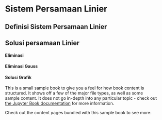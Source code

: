 # Sistem Persamaan Linier
## Definisi Sistem Persamaan Linier
## Solusi persamaan Linier
#### Eliminasi
#### Eliminasi Gauss
#### Solusi Grafik

This is a small sample book to give you a feel for how book content is
structured.
It shows off a few of the major file types, as well as some sample content.
It does not go in-depth into any particular topic - check out [the Jupyter Book documentation](https://jupyterbook.org) for more information.

Check out the content pages bundled with this sample book to see more.

```{tableofcontents}
```
